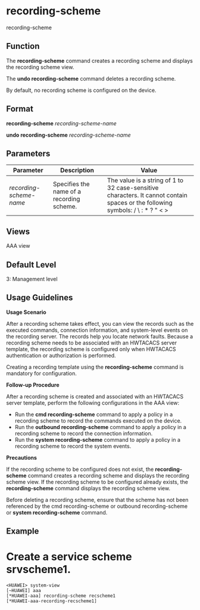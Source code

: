 recording-scheme
================

recording-scheme

Function
--------

The **recording-scheme** command creates a recording scheme and displays the recording scheme view.

The **undo recording-scheme** command deletes a recording scheme.

By default, no recording scheme is configured on the device.



Format
------

**recording-scheme** *recording-scheme-name*

**undo recording-scheme** *recording-scheme-name*



Parameters
----------

| Parameter | Description | Value |
| --- | --- | --- |
| *recording-scheme-name* | Specifies the name of a recording scheme. | The value is a string of 1 to 32 case-sensitive characters. It cannot contain spaces or the following symbols: / \ : \* ? " < > |. The value cannot be - or --. |




Views
-----

AAA view



Default Level
-------------

3: Management level



Usage Guidelines
----------------

**Usage Scenario**

After a recording scheme takes effect, you can view the records such as the executed commands, connection information, and system-level events on the recording server. The records help you locate network faults. Because a recording scheme needs to be associated with an HWTACACS server template, the recording scheme is configured only when HWTACACS authentication or authorization is performed.

Creating a recording template using the
**recording-scheme** command is mandatory for configuration.

**Follow-up Procedure**

After a recording scheme is created and associated with an HWTACACS server template, perform the following configurations in the AAA view:

* Run the **cmd recording-scheme** command to apply a policy in a recording scheme to record the commands executed on the device.
* Run the **outbound recording-scheme** command to apply a policy in a recording scheme to record the connection information.
* Run the **system recording-scheme** command to apply a policy in a recording scheme to record the system events.

**Precautions**

If the recording scheme to be configured does not exist, the **recording-scheme** command creates a recording scheme and displays the recording scheme view. If the recording scheme to be configured already exists, the **recording-scheme** command displays the recording scheme view.

Before deleting a recording scheme, ensure that the scheme has not been referenced by the cmd recording-scheme or outbound recording-scheme or
**system recording-scheme** command.

Example
-------

# Create a service scheme srvscheme1.
```
<HUAWEI> system-view
[~HUAWEI] aaa
[*HUAWEI-aaa] recording-scheme recscheme1
[*HUAWEI-aaa-recording-recscheme1]

```